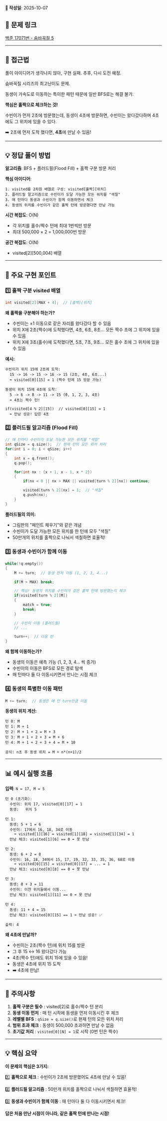 **📅 작성일**: 2025-10-07

## 🔗 문제 링크
[백준 17071번 - 숨바꼭질 5](https://www.acmicpc.net/problem/17071)

---

## 🤔 접근법

풀이 아이디어가 생각나지 않아, 구현 실패. 추후, 다시 도전 예정.

숨바꼭질 시리즈의 최고난이도 문제.

동생이 가속도로 이동하는 특이한 패턴 때문에 일반 BFS로는 해결 불가.

**핵심은 홀짝으로 체크하는 것!**

수빈이가 먼저 2초에 방문했는데, 동생이 4초에 방문하면, 수빈이는 왔다갔다하며 4초에도 그 위치에 있을 수 있다.

➡️ 2초에 먼저 도착 했다면, **4초**에 만날 수 있음!

---

## 💡 정답 풀이 방법

**알고리즘**: BFS + 플러드필(Flood Fill) + 홀짝 구분 방문 처리

**핵심 아이디어**:
```
1. visited를 2차원 배열로 구성: visited[홀짝][위치]
2. 플러드필 알고리즘으로 수빈이가 도달 가능한 모든 위치를 "색칠"
3. 매 턴마다 동생과 수빈이가 함께 이동하면서 체크
4. 동생의 위치를 수빈이가 같은 홀짝 턴에 방문했다면 만남 가능
```

**시간 복잡도**: O(N)
- 각 위치를 홀수/짝수 턴에 최대 1번씩만 방문
- 최대 500,000 × 2 = 1,000,000번 방문

**공간 복잡도**: O(N)
- visited[2][500,004] 배열

---

## 🔑 주요 구현 포인트

### 1️⃣ 홀짝 구분 visited 배열
```cpp
int visited[2][MAX + 4];  // [홀짝][위치]
```

**왜 홀짝을 구분해야 하는가?**
- 수빈이는 ±1 이동으로 같은 자리를 왔다갔다 할 수 있음
- 위치 X에 2초(짝수)에 도착했다면, 4초, 6초, 8초... 모든 짝수 초에 그 위치에 있을 수 있음
- 위치 X에 3초(홀수)에 도착했다면, 5초, 7초, 9초... 모든 홀수 초에 그 위치에 있을 수 있음

**예시:**
```
수빈이가 위치 15에 2초에 도착:
  15 -> 16 -> 15 -> 16 -> 15 (2초, 4초, 6초...)
  ➡️ visited[0][15] = 1 (짝수 턴에 15 방문 가능)

동생이 위치 15에 4초에 도착:
  5 -> 6 -> 8 -> 11 -> 15 (0, 1, 2, 3, 4초)
  ➡️ 4초는 짝수 턴!

if(visited[4 % 2][15])  // visited[0][15] = 1
  ➡️ 만남 성공! 답은 4초
```

### 2️⃣ 플러드필 알고리즘 (Flood Fill)
```cpp
// 매 턴마다 수빈이가 도달 가능한 모든 위치를 "색칠"
int qSize = q.size();  // 현재 턴의 모든 위치 처리
for(int i = 0; i < qSize; i++)
{
    int x = q.front();
    q.pop();

    for(int nx : {x + 1, x - 1, x * 2})
    {
        if(nx < 0 || nx > MAX || visited[turn % 2][nx]) continue;

        visited[turn % 2][nx] = 1;  // "색칠"
        q.push(nx);
    }
}
```

**플러드필의 의미:**
- 그림판의 "페인트 채우기"와 같은 개념
- 수빈이가 도달 가능한 모든 위치를 한 턴에 모두 "색칠"
- 50만개의 위치를 홀짝으로 나눠서 색칠하면 효율적!

### 3️⃣ 동생과 수빈이가 함께 이동
```cpp
while(!q.empty())
{
    M += turn;  // 동생 먼저 이동 (1, 2, 3, 4...)

    if(M > MAX) break;

    // 핵심! 동생의 위치를 수빈이가 같은 홀짝 턴에 방문했는지 체크
    if(visited[turn % 2][M])
    {
        match = true;
        break;
    }

    // 수빈이 이동 (플러드필)
    // ...

    turn++;  // 다음 턴
}
```

**왜 함께 이동하는가?**
- 동생의 이동은 예측 가능 (1, 2, 3, 4... 씩 증가)
- 수빈이의 이동은 BFS로 모든 경로 탐색
- 매 턴마다 둘 다 이동시키면서 만나는 시점 체크

### 4️⃣ 동생의 특별한 이동 패턴
```cpp
M += turn;  // 동생은 매 턴 turn만큼 이동
```

**동생의 위치 계산:**
```
턴 0: M
턴 1: M + 1
턴 2: M + 1 + 2 = M + 3
턴 3: M + 1 + 2 + 3 = M + 6
턴 4: M + 1 + 2 + 3 + 4 = M + 10

공식: n초 후 동생 위치 = M + n*(n+1)/2
```

---

## 📊 예시 실행 흐름

**입력**: `N = 17, M = 5`

```
턴 0 (초기화):
  수빈이: 위치 17, visited[0][17] = 1
  동생:   위치 5

턴 1:
  동생: 5 + 1 = 6
  수빈이: 17에서 16, 18, 34로 이동
    ➡️ visited[1][16] = visited[1][18] = visited[1][34] = 1
  만남 체크: visited[1][6] == 0 ➡️ 못 만남

턴 2:
  동생: 6 + 2 = 8
  수빈이: 16, 18, 34에서 15, 17, 19, 32, 33, 35, 36, 68로 이동
    ➡️ visited[0][15] = visited[0][17] = ... = 1
  만남 체크: visited[0][8] == 0 ➡️ 못 만남

턴 3:
  동생: 8 + 3 = 11
  수빈이: 이전 위치들에서 이동...
  만남 체크: visited[1][11] == 0 ➡️ 못 만남

턴 4:
  동생: 11 + 4 = 15
  만남 체크: visited[0][15] == 1 ➡️ 만남 성공! ✅

출력: 4
```

**왜 4초에 만날까?**
- 수빈이는 2초(짝수 턴)에 위치 15를 방문
- 그 후 15 ↔ 16 왔다갔다 가능
- 4초(짝수 턴)에도 위치 15에 있을 수 있음!
- 동생은 4초에 위치 15 도착
- ➡️ 4초에 만남!

---

## 🚨 주의사항

1. **홀짝 구분은 필수** : visited[2]로 홀수/짝수 턴 분리
2. **동생 이동 먼저** : 매 턴 시작에 동생을 먼저 이동시킨 후 체크
3. **레벨별 BFS** : `qSize = q.size()`로 현재 턴의 모든 위치 처리
4. **범위 초과 체크** : 동생이 500,000 초과하면 만날 수 없음
5. **초기값 처리** : `visited[0][N] = 1`로 시작 (0번 턴은 짝수)

---

## 💡 핵심 요약

**이 문제의 핵심은 3가지:**

1️⃣ **홀짝으로 체크** : 수빈이가 2초에 방문했어도 4초에 만날 수 있음!

2️⃣ **플러드필 알고리즘** : 50만개 위치를 홀짝으로 나눠서 색칠하면 효율적!

3️⃣ **동생과 수빈이가 함께 이동** : 매 턴마다 둘 다 이동시키면서 체크!

**답은 처음 만난 시점이 아니라, 같은 홀짝 턴에 만나는 시점!**